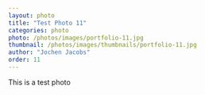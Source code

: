 ```yaml
---
layout: photo
title: "Test Photo 11"
categories: photo
photo: /photos/images/portfolio-11.jpg
thumbnail: /photos/images/thumbnails/portfolio-11.jpg
author: "Jochen Jacobs"
order: 11
---
```


This is a test photo
